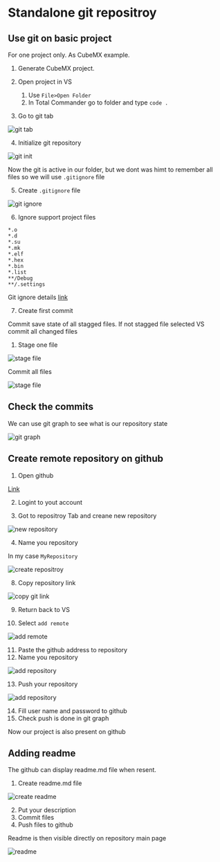 # Standalone git repositroy

## Use git on basic project

For one project only. As CubeMX example. 

1. Generate CubeMX project.

2. Open project in VS 
   1. Use `File>Open Folder`
   2. In Total Commander go to folder and type `code .`

3. Go to git tab

![git tab](./img/04.png)

4. Initialize git repository

![git init](./img/05.png)

Now the git is active in our folder, but we dont was himt to remember all files so we will use `.gitignore` file 

5. Create `.gitignore` file

![git ignore](./img/06.png)

6. Ignore support project files

```
*.o
*.d
*.su
*.mk
*.elf
*.hex
*.bin
*.list
**/Debug
**/.settings
```

Git ignore details [link](https://git-scm.com/docs/gitignore)

7. Create first commit

Commit save state of all stagged files.
If not stagged file selected VS commit all changed files

   1. Stage one file

![stage file](./img/07.png)

Commit all files

![stage file](./img/08.png)

## Check the commits

We can use git graph to see what is our repository state

![git graph](./img/09.png)

## Create remote repository on github

1. Open github
   
[Link](github.com)

2. Logint to yout account

3. Got to repositroy Tab and creane new repository

![new repository](./img/10.png)

4. Name you repository

In my case `MyRepository`

![create repositroy](./img/11.png)

8. Copy repository link

![copy git link](./img/12.png)

9. Return back to VS

10. Select `add remote`

![add remote](./img/13.png)

11. Paste the github address to repository
12. Name you repository

![add repository](./img/14.png)

13. Push your repository

![add repository](./img/15.png)

14. Fill user name and password to github
15. Check push is done in git graph

Now our project is also present on github

## Adding readme

The github can display readme.md file when resent. 

1. Create readme.md file

![create readme](./img/16.png)

2. Put your description
3. Commit files
4. Push files to github

Readme is then visible directly on repository main page

![readme](./img/010.png)
